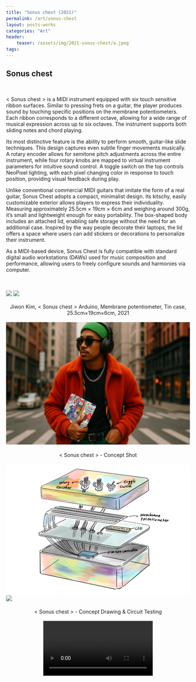 ```yaml
---
title: "Sonus chest (2021)"
permalink: /art/sonus-chest
layout: posts-works
categories: "Art"
header:
    teaser: /assets/img/2021-sonus-chest/a.jpeg
tags:
---
```

## Sonus chest
<br>

< Sonus chest > is a MIDI instrument equipped with six touch sensitive ribbon surfaces. Similar to pressing frets on a guitar, the player produces sound by touching specific positions on the membrane potentiometers. Each ribbon corresponds to a different octave, allowing for a wide range of musical expression across up to six octaves. The instrument supports both sliding notes and chord playing.

Its most distinctive feature is the ability to perform smooth, guitar-like slide techniques. This design captures even subtle finger movements musically. A rotary encoder allows for semitone pitch adjustments across the entire instrument, while four rotary knobs are mapped to virtual instrument parameters for intuitive sound control. A toggle switch on the top controls NeoPixel lighting, with each pixel changing color in response to touch position, providing visual feedback during play.

Unlike conventional commercial MIDI guitars that imitate the form of a real guitar, Sonus Chest adopts a compact, minimalist design. Its kitschy, easily customizable exterior allows players to express their individuality. Measuring approximately 25.5cm × 19cm × 6cm and weighing around 300g, it’s small and lightweight enough for easy portability. The box-shaped body includes an attached lid, enabling safe storage without the need for an additional case. Inspired by the way people decorate their laptops, the lid offers a space where users can add stickers or decorations to personalize their instrument.

As a MIDI-based device, Sonus Chest is fully compatible with standard digital audio workstations (DAWs) used for music composition and performance, allowing users to freely configure sounds and harmonies via computer.

<br>
<br>
<div class="left">
<img src="/assets/img/2021-sonus-chest/b.jpeg" />
<img src="/assets/img/2021-sonus-chest/c.jpeg" />
</div>

<div style = "text-align: center;"> 
<br>
Jiwon Kim, < Sonus chest > Arduino, Membrane potentiometer, Tin case, 25.5cm×19cm×6cm, 2021
</div>
<br>

<img src="/assets/img/2021-sonus-chest/d.jpeg" />
<div style = "text-align: center;"> 
<br>
< Sonus chest > - Concept Shot
</div>
<br>

<div class="left">
<img src="/assets/img/2021-sonus-chest/e.jpeg" />
<img src="/assets/img/2021-sonus-chest/f.jpeg" />
</div>
<div style = "text-align: center;"> 
<br>
< Sonus chest > - Concept Drawing & Circuit Testing
</div>
<br>

<video controls style="display: block; margin: 0 auto; width: auto; max-width: 100%; height: auto;">
  <source src="{{ '/assets/img/2021-sonus-chest/sonus-chest.mp4' | relative_url }}" type="video/mp4">
</video>
